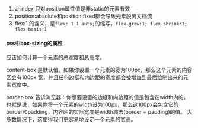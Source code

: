 1. z-index 只对position属性值是非static的元素有效
2. position:absolute和position:fixed都会导致元素脱离文档流
3. flex:1 的含义，是`flex: 1 1 auto;`的缩写，`flex-grow:1; flex-shrink:1; flex-basis:1`

#### css中box-sizing的属性
应该如何计算一个元素的总宽度和总高度。

content-box  是默认值。如果你设置一个元素的宽为100px，那么这个元素的内容区会有100px 宽，并且任何边框和内边距的宽度都会被增加到最后绘制出来的元素宽度中。

border-box 告诉浏览器：你想要设置的边框和内边距的值是包含在width内的。
也就是说，如果你将一个元素的width设为100px，那么这100px会包含它的border和padding，内容区的实际宽度是width减去(border + padding)的值。
大多数情况下，这使得我们更容易地设定一个元素的宽高。


